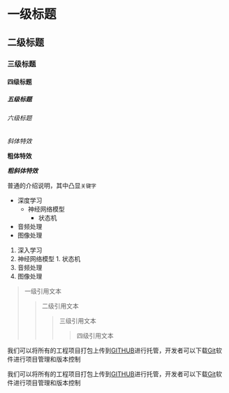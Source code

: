 #  一级标题

## 二级标题

### 三级标题

#### 四级标题

##### 五级标题

###### 六级标题

*斜体特效*

**粗体特效**

***粗斜体特效***


普通的介绍说明，其中凸显`关键字`


* 深度学习
  * 神经网络模型
    * 状态机
* 音频处理
* 图像处理

1. 深入学习
  1. 神经网络模型
    1. 状态机
2. 音频处理
3. 图像处理

> 一级引用文本
>> 二级引用文本
>>> 三级引用文本
>>>> 四级引用文本


我们可以将所有的工程项目打包上传到[GITHUB](http://www.github.com "GitHub官方网站")进行托管，开发者可以下载[Git](http://git-scm.com/downloads "Git下载入口")软件进行项目管理和版本控制

我们可以将所有的工程项目打包上传到[GITHUB][1]进行托管，开发者可以下载[Git][2]软件进行项目管理和版本控制

[1]:http://www.github.com "GitHub官网"
[2]:http://www.git-scm.com/downloads "Git下载"
